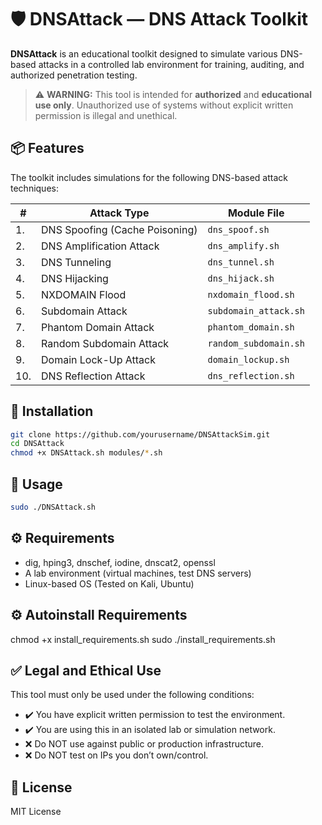 # 🛡️ DNSAttack — DNS Attack Toolkit

**DNSAttack** is an educational toolkit designed to simulate various DNS-based attacks in a controlled lab environment for training, auditing, and authorized penetration testing.

> ⚠️ **WARNING:** This tool is intended for **authorized** and **educational use only**. Unauthorized use of systems without explicit written permission is illegal and unethical.

## 📦 Features

The toolkit includes simulations for the following DNS-based attack techniques:

| #   | Attack Type                 | Module File               |
|-----|-----------------------------|----------------------------|
| 1.  | DNS Spoofing (Cache Poisoning) | `dns_spoof.sh`           |
| 2.  | DNS Amplification Attack    | `dns_amplify.sh`           |
| 3.  | DNS Tunneling               | `dns_tunnel.sh`            |
| 4.  | DNS Hijacking               | `dns_hijack.sh`            |
| 5.  | NXDOMAIN Flood              | `nxdomain_flood.sh`        |
| 6.  | Subdomain Attack            | `subdomain_attack.sh`      |
| 7.  | Phantom Domain Attack       | `phantom_domain.sh`        |
| 8.  | Random Subdomain Attack     | `random_subdomain.sh`      |
| 9.  | Domain Lock-Up Attack       | `domain_lockup.sh`         |
| 10. | DNS Reflection Attack       | `dns_reflection.sh`        |

## 🔧 Installation

```bash
git clone https://github.com/yourusername/DNSAttackSim.git
cd DNSAttack
chmod +x DNSAttack.sh modules/*.sh
```

## 🚀 Usage

```bash
sudo ./DNSAttack.sh
```

## ⚙️ Requirements

- dig, hping3, dnschef, iodine, dnscat2, openssl
- A lab environment (virtual machines, test DNS servers)
- Linux-based OS (Tested on Kali, Ubuntu)

## ⚙️ Autoinstall Requirements
chmod +x install_requirements.sh 
sudo ./install_requirements.sh  

## ✅ Legal and Ethical Use

This tool must only be used under the following conditions:

- ✔️ You have explicit written permission to test the environment.
- ✔️ You are using this in an isolated lab or simulation network.
- ❌ Do NOT use against public or production infrastructure.
- ❌ Do NOT test on IPs you don’t own/control.

## 📜 License

MIT License
